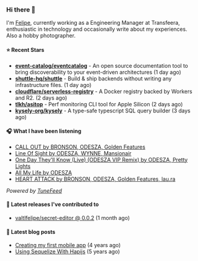 ### Hi there 👋

I'm [Felipe](https://felipevm.com), currently working as a Engineering Manager at Transfeera, enthusiastic in technology and occasionally write about my experiences. Also a hobby photographer.

#### ⭐ Recent Stars
- **[event-catalog/eventcatalog](https://github.com/event-catalog/eventcatalog)** - An open source documentation tool to bring discoverability to your event-driven architectures  (1 day ago)
- **[shuttle-hq/shuttle](https://github.com/shuttle-hq/shuttle)** - Build &amp; ship backends without writing any infrastructure files. (1 day ago)
- **[cloudflare/serverless-registry](https://github.com/cloudflare/serverless-registry)** - A Docker registry backed by Workers and R2. (2 days ago)
- **[tlkh/asitop](https://github.com/tlkh/asitop)** - Perf monitoring CLI tool for Apple Silicon (2 days ago)
- **[kysely-org/kysely](https://github.com/kysely-org/kysely)** - A type-safe typescript SQL query builder (3 days ago)

#### 🎧 What I have been listening
- [CALL OUT by BRONSON, ODESZA, Golden Features](https://open.spotify.com/track/4WIAD59mZw4c4j36fjTvFo)
- [Line Of Sight by ODESZA, WYNNE, Mansionair](https://open.spotify.com/track/2WWfjbHALIb3e7FMcj9mr4)
- [One Day They&#39;ll Know (Live) (ODESZA VIP Remix) by ODESZA, Pretty Lights](https://open.spotify.com/track/3mqmlOkyeU3hP1rERf6tjv)
- [All My Life by ODESZA](https://open.spotify.com/track/6txjv1bYloEaQ65SainV1Y)
- [HEART ATTACK by BRONSON, ODESZA, Golden Features, lau.ra](https://open.spotify.com/track/4F8wogXmIgCXEsi1FK0gH4)

_Powered by [TuneFeed](https://tunefeed.app?ref=valtlfelipe-gh-profile)_ 

#### 🚀 Latest releases I've contributed to


- [valtlfelipe/secret-editor @ 0.0.2](https://github.com/valtlfelipe/secret-editor/releases/tag/0.0.2) (1 month ago)

#### 📄 Latest blog posts
- [Creating my first mobile app](https://felipevm.com/posts/creating-my-first-mobile-app/) (4 years ago)
- [Using Sequelize With Hapijs](https://felipevm.com/posts/using-sequelize-with-hapijs/) (5 years ago)
